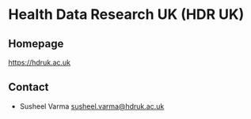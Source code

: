 # Health Data Research UK (HDR UK)

## Homepage
https://hdruk.ac.uk

## Contact
- Susheel Varma <susheel.varma@hdruk.ac.uk>
